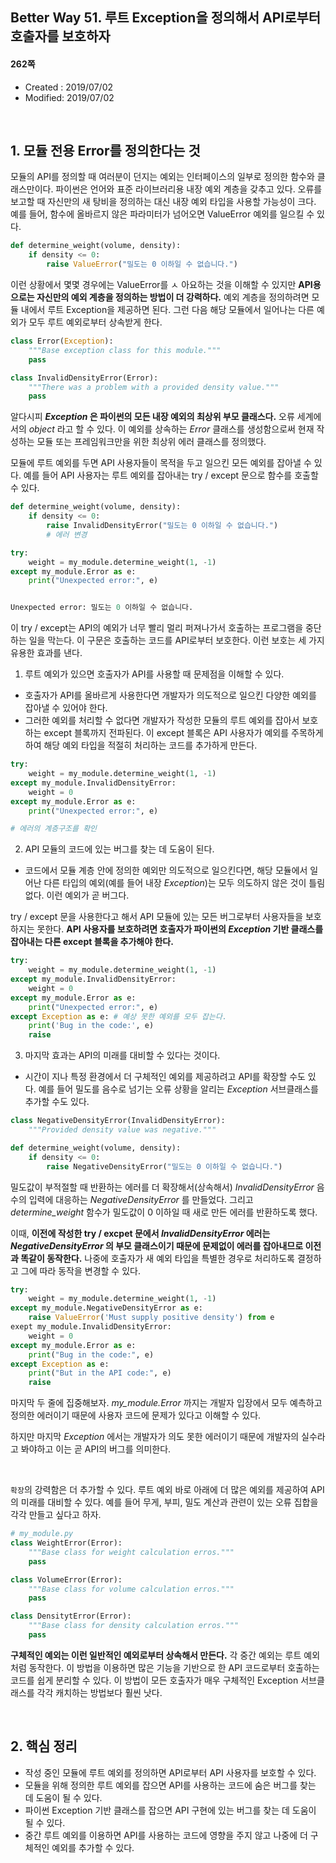 ## Better Way 51. 루트 Exception을 정의해서 API로부터 호출자를 보호하자

#### 262쪽

* Created : 2019/07/02
* Modified: 2019/07/02

<br>

## 1. 모듈 전용 Error를 정의한다는 것

모듈의 API를 정의할 때 여러분이 던지는 예외는 인터페이스의 일부로 정의한 함수와 클래스만이다. 파이썬은 언어와 표준 라이브러리용 내장 예외 계층을 갖추고 있다. 오류를 보고할 때 자신만의 새 탕비을 정의하는 대신 내장 예외 타입을 사용할 가능성이 크다. 예를 들어, 함수에 올바르지 않은 파라미터가 넘어오면 ValueError 예외를 일으킬 수 있다.

```python
def determine_weight(volume, density):
    if density <= 0:
        raise ValueError("밀도는 0 이하일 수 없습니다.")
```

이런 상황에서 몇몇 경우에는 ValueError를 ㅅ 아요하는 것을 이해할 수 있지만 **API용으로는 자신만의 예외 계층을 정의하는 방법이 더 강력하다.** 예외 계층을 정의하려면 모듈 내에서 루트 Exception을 제공하면 된다. 그런 다음 해당 모듈에서 일어나는 다른 예외가 모두 루트 예외로부터 상속받게 한다.

```python
class Error(Exception):
    """Base exception class for this module."""
    pass

class InvalidDensityError(Error):
    """There was a problem with a provided density value."""
    pass
```

알다시피 **_Exception_ 은 파이썬의 모든 내장 예외의 최상위 부모 클래스다.** 오류 세계에서의 _object_ 라고 할 수 있다. 이 예외를 상속하는 _Error_ 클래스를 생성함으로써 현재 작성하는 모듈 또는 프레임워크만을 위한 최상위 에러 클래스를 정의했다.

모듈에 루트 예외를 두면 API 사용자들이 목적을 두고 일으킨 모든 예외를 잡아낼 수 있다. 예를 들어 API 사용자는 루트 예외를 잡아내는 try / except 문으로 함수를 호출할 수 있다.

```python
def determine_weight(volume, density):
    if density <= 0:
        raise InvalidDensityError("밀도는 0 이하일 수 없습니다.")
        # 에러 변경
```


```python
try:
    weight = my_module.determine_weight(1, -1)
except my_module.Error as e:
    print("Unexpected error:", e)


Unexpected error: 밀도는 0 이하일 수 없습니다.
```

이 try / except는 API의 예외가 너무 빨리 멀리 퍼져나가서 호출하는 프로그램을 중단하는 일을 막는다. 이 구문은 호출하는 코드를 API로부터 보호한다. 이런 보호는 세 가지 유용한 효과를 낸다.


1. 루트 예외가 있으면 호출자가 API를 사용할 때 문제점을 이해할 수 있다.
  - 호출자가 API를 올바르게 사용한다면 개발자가 의도적으로 일으킨 다양한 예외를 잡아낼 수 있어야 한다.
  - 그러한 예외를 처리할 수 없다면 개발자가 작성한 모듈의 루트 예외를 잡아서 보호하는 except 블록까지 전파된다. 이 except 블록은 API 사용자가 예외를 주목하게 하여 해당 예외 타입을 적절히 처리하는 코드를 추가하게 만든다.

```python
try:
    weight = my_module.determine_weight(1, -1)
except my_module.InvalidDensityError:
    weight = 0
except my_module.Error as e:
    print("Unexpected error:", e)

# 에러의 계층구조를 확인
```

2. API 모듈의 코드에 있는 버그를 찾는 데 도움이 된다.
  - 코드에서 모듈 계층 안에 정의한 예외만 의도적으로 일으킨다면, 해당 모듈에서 일어난 다른 타입의 예외(예를 들어 내장 _Exception_)는 모두 의도하지 않은 것이 틀림없다. 이런 예외가 곧 버그다.

try / except 문을 사용한다고 해서 API 모듈에 있는 모든 버그로부터 사용자들을 보호하지는 못한다. **API 사용자를 보호하려면 호출자가 파이썬의 _Exception_ 기반 클래스를 잡아내는 다른 except 블록을 추가해야 한다.**

```python
try:
    weight = my_module.determine_weight(1, -1)
except my_module.InvalidDensityError:
    weight = 0
except my_module.Error as e:
    print("Unexpected error:", e)
except Exception as e: # 예상 못한 예외를 모두 잡는다.
    print('Bug in the code:', e)
    raise
```

3. 마지막 효과는 API의 미래를 대비할 수 있다는 것이다.
  - 시간이 지나 특정 환경에서 더 구체적인 예외를 제공하려고 API를 확장할 수도 있다. 예를 들어 밀도를 음수로 넘기는 오류 상황을 알리는 _Exception_ 서브클래스를 추가할 수도 있다.

```python
class NegativeDensityError(InvalidDensityError):
    """Provided density value was negative."""

def determine_weight(volume, density):
    if density <= 0:
        raise NegativeDensityError("밀도는 0 이하일 수 없습니다.")
```

밀도값이 부적절할 때 반환하는 에러를 더 확장해서(상속해서) _InvalidDensityError_ 음수의 입력에 대응하는 _NegativeDensityError_ 를 만들었다. 그리고 *determine\_weight* 함수가 밀도값이 0 이하일 때 새로 만든 에러를 반환하도록 했다.

이때, **이전에 작성한 try / excpet 문에서 _InvalidDensityError_ 에러는  _NegativeDensityError_ 의 부모 클래스이기 때문에 문제없이 에러를 잡아내므로 이전과 똑같이 동작한다.** 나중에 호출자가 새 예외 타입을 특별한 경우로 처리하도록 결정하고 그에 따라 동작을 변경할 수 있다.

```python
try:
    weight = my_module.determine_weight(1, -1)
except my_module.NegativeDensityError as e:
    raise ValueError('Must supply positive density') from e
exept my_module.InvalidDensityError:
    weight = 0
except my_module.Error as e:
    print("Bug in the code:", e)
except Exception as e:
    print("But in the API code:", e)
    raise
```

마지막 두 줄에 집중해보자. *my\_module.Error* 까지는 개발자 입장에서 모두 예측하고 정의한 에러이기 때문에 사용자 코드에 문제가 있다고 이해할 수 있다.  

하지만 마지막 _Exception_ 에서는 개발자가 의도 못한 에러이기 때문에 개발자의 실수라고 봐야하고 이는 곧 API의 버그를 의미한다.

<br>

`확장`의 강력함은 더 추가할 수 있다. 루트 예외 바로 아래에 더 많은 예외를 제공하여 API의 미래를 대비할 수 있다. 예를 들어 무게, 부피, 밀도 계산과 관련이 있는 오류 집합을 각각 만들고 싶다고 하자.


```python
# my_module.py
class WeightError(Error):
    """Base class for weight calculation erros."""
    pass

class VolumeError(Error):
    """Base class for volume calculation erros."""
    pass

class DensitytError(Error):
    """Base class for density calculation erros."""
    pass
```

**구체적인 예외는 이런 일반적인 예외로부터 상속해서 만든다.** 각 중간 예외는 루트 예외처럼 동작한다. 이 방법을 이용하면 많은 기능을 기반으로 한 API 코드로부터 호출하는 코드를 쉽게 분리할 수 있다. 이 방법이 모든 호출자가 매우 구체적인 Exception 서브클래스를 각각 캐치하는 방법보다 훨씬 낫다.

<br>

## 2. 핵심 정리

* 작성 중인 모듈에 루트 예외를 정의하면 API로부터 API 사용자를 보호할 수 있다.
* 모듈을 위해 정의한 루트 예외를 잡으면 API를 사용하는 코드에 숨은 버그를 찾는 데 도움이 될 수 있다.
* 파이썬 Exception 기반 클래스를 잡으면 API 구현에 있는 버그를 찾는 데 도움이 될 수 있다.
* 중간 루트 예외를 이용하면 API를 사용하는 코드에 영향을 주지 않고 나중에 더 구체적인 예외를 추가할 수 있다.
